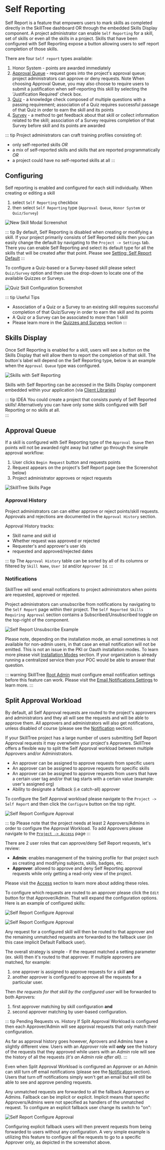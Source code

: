 # Self Reporting

Self Report is a feature that empowers users to mark skills as completed directly in the SkillTree dashboard OR through the embedded Skills Display component. 
A project administrator can enable ``Self Reporting`` for a skill, set of skills or even all the skills in a project. 
Skills that have been configured with Self Reporting expose a button allowing users to self report completion of those skills. 

There are four ``Self report`` types available:  
1. Honor System - points are awarded immediately 
1. [Approval Queue](/dashboard/user-guide/self-reporting.html#approval-queue) - request goes into the project's approval queue; project administrators can approve or deny requests.  Note When choosing Approval Queue, you may also choose to require users to submit a justification when self-reporting this skill by selecting the 'Justification Required' check box.
1. [Quiz](/dashboard/user-guide/quizzes-and-surveys.html) - a knowledge check composed of multiple questions with a passing requirement; association of a Quiz requires successful passage of that Quiz in order to earn the skill and its points
1. [Survey](/dashboard/user-guide/quizzes-and-surveys.html) - a method to get feedback about that skill or collect information related to the skill; association of a Survey requires completion of that Survey before skill and its points are awarded

::: tip 
Project administrators can craft training profiles consisting of:
  - only self-reported skills *OR*
  - a mix of self-reported skills and skills that are reported programmatically *OR* 
  - a project could have no self-reported skills at all
:::  

## Configuring

Self reporting is enabled and configured for each skill individually. 
When creating or editing a skill 
1. select ``Self Reporting`` checkbox
1. then select ``Self Reporting`` type (``Approval Queue``, ``Honor System`` or ``Quiz/Survey``)

![New Skill Modal Screenshot](../../screenshots/admin/modal-new-skill_self-report-checked.png)

::: tip
By default, Self Reporting is disabled when creating or modifying a skill. 
If your project primarily consists of Self Reported skills then you can easily change the default by navigating to the ``Project -> Settings`` tab.
There you can enable Self Reporting and select its default type for all the skills that will be created after that point.
Please see [Setting: Self Report Default](/dashboard/user-guide/projects.html#setting-self-report-default)
:::

To configure a Quiz-based or a Survey-based skill please select `Quiz/Survey` option and then use the drop-down to locate one of
the available Quizzes or Surveys.  

![Quiz Skill Configuration Screenshot](../../screenshots/admin/component-quiz-skill.png)

::: tip Useful Tips
- Association of a Quiz or a Survey to an existing skill requires successful completion of that Quiz/Survey in order to
earn the skill and its points
- A Quiz or a Survey can be associated to more than 1 skill
- Please learn more in the [Quizzes and Surveys](/dashboard/user-guide/quizzes-and-surveys.html) section
:::

## Skills Display

Once Self Reporting is enabled for a skill, users will see a button on the Skills Display that will allow them to report the completion of that skill.
The button's label will depend on the Self Reporting type, below is an example when the ``Approval Queue`` type was configured.

![Skills with Self Reporting](../../screenshots/progress-and-ranking/client-display-skills-selfReport.png)

Skills with Self Reporting can be accessed in the Skills Display component embedded within your application (via [Client Libraries](/skills-client/#client-display-integration)) 

::: tip IDEA
You could create a project that consists purely of Self Reported skills! 
Alternatively you can have only some skills configured with Self Reporting or no skills at all.  
:::

## Approval Queue

If a skill is configured with Self Reporting type of the ``Approval Queue`` then points will not be awarded right away but rather go
through the simple approval workflow:
1. User clicks ``Begin Request`` button and requests points
1. Request appears on the project's Self Report page (see the Screenshot below)
1. Project administrator approves or reject requests

![SkillTree Skills Page](../../screenshots/admin/page-project-self_report.png)

### Approval History 

Project administrators can can either approve or reject points/skill requests. 
Approvals and rejections are documented in the ``Approval History`` section. 

Approval History tracks: 
- Skill name and skill id
- Whether request was approved or rejected
- Requester's and approver's user ids
- requested and approved/rejected dates 

::: tip
The ``Approval History`` table can be sorted by all of its columns or filtered by ``Skill Name``, ``User Id`` and/or ``Approver Id``. 
::: 

### Notifications

SkillTree will send email notifications to project administrators when points are requested, approved or rejected. 

Project administrators can unsubscribe from notifications by navigating to the ``Self Report`` page within their project. 
The ``Self Reported Skills Requiring Approval`` section contains a Subscribed/Unsubscribed toggle on the top-right of the component. 

![Self Report Unsubscribe Example](./screenshots/Self_Report_Unsubscribe_20220720.png)

<conditional visibilityFlag="showInstallGuide">

Please note, depending on the installation mode, an email sometimes is not available for non-admin users, 
in that case an email notification will not be emitted. This is not an issue in the PKI or Oauth installation modes. 
To learn more please visit [Installation Modes](/dashboard/install-guide/installModes.html) section.
If your organization is already running a centralized service then your POC would be able to answer that question. 

::: warning
SkillTree [Root Admin](/dashboard/user-guide/users.html#root) must configure email notification settings before this feature can work. 
Please visit the [Email Notifications Settings](/dashboard/user-guide/settings.html#email-notifications) to learn more.
:::

</conditional>

## Split Approval Workload

By default, all Self Approval requests are routed to the project's approvers and administrators
and they all will see the requests and will be able to approve them. 
All approvers and administrators will also get notifications, unless disabled of course 
(please see the [Notification](/dashboard/user-guide/self-reporting.html#notifications) section).

If your SkillTree project has a large number of users submitting Self Report Approval requests it may overwhelm your
project's Approvers. SkillTree offers a flexible way to split the Self Approval workload between multiple Approvers
and/or Administrators.
- An approver can be assigned to approve requests from specific users
- An approver can be assigned to approve requests for specific skills
- An approver can be assigned to approve requests from users that have a certain user tag and/or that tag starts with a certain value (example: user's assigned org)
- Ability to designate a fallback (i.e catch-all) approver

To configure the Self Approval workload please navigate to the ``Project -> Self Report`` and then click the ``Configure`` button on the top right.

![Self Report Configure Approval](../../screenshots/admin/component-conf-approval-workload-withSkillsAdded.png)

::: tip
Please note that the project needs at least 2 Approvers/Admins in order to configure the Approval Workload. 
To add Approvers please navigate to the [``Project -> Access``](/dashboard/user-guide/projects.html#access) page
:::

There are 2 user roles that can approve/deny Self Report requests, let's review:

- **Admin**: enables management of the training profile for that project such as creating and modifying subjects, skills, badges, etc.
- **Approver**: allowed to approve and deny Self Reporting approval requests while only getting a read-only view of the project.

Please visit the [Access](/dashboard/user-guide/projects.html#access) section to learn more about adding these roles.


To configure which requests are routed to an approver please click the ``Edit`` button for that Approver/Admin. 
That will expand the configuration options. Here is an example of configured skills:

![Self Report Configure Approval](../../screenshots/admin/component-conf-approval-workload-skills.png)

![Self Report Configure Approval](../../screenshots/admin/component-conf-approval-workload-withSkillsAdded.png)

Any request for a configured skill will then be routed to that approver and the remaining unmatched requests are forwarded to the 
fallback user (in this case implicit Default Fallback user). 

The overall strategy is simple - if the request matched a setting parameter (ex. skill) then it's routed to that approver. 
If multiple approvers are matched, for example:
1. one approver is assigned to approve requests for a skill **and**
2. another approver is configured to approve all the requests for a particular user. 

Then *the requests for that skill by the configured user* will be forwarded to both Aprovers:
1. first approver matching by skill configuration **and**
2. second approver matching by user-based configuration.

::: tip Pending Requests vs. History 
If Split Approval Workload is configured then each Approver/Admin will see approval requests that only match their configuration. 

As far as approval history goes however, Aprovers and Admins have a slightly different view. 
Users with an *Approver* role will **only** see the history of the requests that they approved while users with 
an *Admin* role will see the history of all the requests *(it's an Admin role after all)*.
:::

Even when Split Approval Workload is configured an Approver or an Admin can still turn off email notifications  (please see the [Notification](/dashboard/user-guide/self-reporting.html#notifications) section).
Users that turn off notifications simply won't get an email but will still be able to see and approve pending requests.

Any unmatched requests are forwarded to all the fallback Approvers or Admins. Fallback can be implicit or explicit. 
Implicit means that specific Approvers/Admins were not specified as handlers of the unmatched request.
To configure an explicit fallback user change its switch to "on":

![Self Report Configure Approval](../../screenshots/admin/component-conf-approval-workload-fallback.png)

Configuring explicit fallback users will then prevent requests from being forwarded to users without any configuration.
A very simple example is utilizing this feature to configure all the requests to go to a specific
Approver only, as depicted in the screenshot above. 




